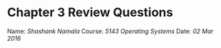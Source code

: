 # Chapter 3 Review Questions
Name: _Shashank Namala_
Course: _5143 Operating Systems_
Date: _02 Mar 2016_
